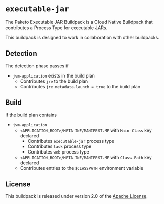 # `executable-jar`
The Paketo Executable JAR Buildpack is a Cloud Native Buildpack that contributes a Process Type for executable JARs.

This buildpack is designed to work in collaboration with other buildpacks.

## Detection
The detection phase passes if

* `jvm-application` exists in the build plan
  * Contributes `jre` to the build plan
  * Contributes `jre.metadata.launch = true` to the build plan

## Build
If the build plan contains

* `jvm-application`
  * `<APPLICATION_ROOT>/META-INF/MANIFEST.MF` with `Main-Class` key declared
    * Contributes `executable-jar` process type
    * Contributes `task` process type
    * Contributes `web` process type
   * `<APPLICATION_ROOT>/META-INF/MANIFEST.MF` with `Class-Path` key declared
    * Contributes entries to the `$CLASSPATH` environment variable

## License
This buildpack is released under version 2.0 of the [Apache License][a].

[a]: http://www.apache.org/licenses/LICENSE-2.0
